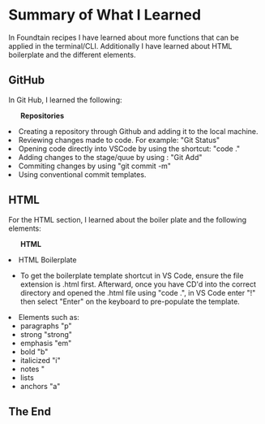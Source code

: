 <!-- Read Me for everything I have learned so far -->
<h1>Summary of What I Learned</h1>
<body>
<p>In Foundtain recipes I have learned about more functions that can be applied in the terminal/CLI. Additionally I have learned about HTML boilerplate and the different elements.</p>
</body>

<h2>GitHub</h2>
<body>
<p>In Git Hub, I learned the following:</p>
</body>
<ol><strong>Repositories</strong></ol>
    <li>Creating a repository through Github and adding it to the local machine.</li>
    <li>Reviewing changes made to code. For example: "Git Status"</li>
    <li>Opening code directly into VSCode by using the shortcut: "code ."</li>
    <li>Adding changes to the stage/quue by using : "Git Add"</li>
    <li>Commiting changes by using "git commit -m"</li> 
    <li>Using conventional commit templates.</li>

<h2>HTML</h2>
<body>
<p>For the HTML section, I learned about the boiler plate and the following elements:</p>
</body>
<ul><strong>HTML</strong></ul>
    <li>HTML Boilerplate</li>
    <ul>
        <li><p>To get the boilerplate template shortcut in VS Code, ensure the file extension is .html first. Afterward, once you have CD'd into the correct directory and opened the .html file using "code .", in VS Code enter "!" then select "Enter" on the keyboard to pre-populate the template.</p></li>
    </ul>
    <li>Elements such as:
    <ul> 
        <li>paragraphs "p"</li> 
        <li>strong "strong"</li> 
        <li>emphasis "em"</li> 
        <li>bold "b"</li>
        <li>italicized "i"</li>
        <li>notes "<!- -"</li> 
        <li>lists</li>
        <li>anchors "a"</li>
    </li>
    </ul>
<h2>The End</h2>
<!-- This is the end of the notes. -->
